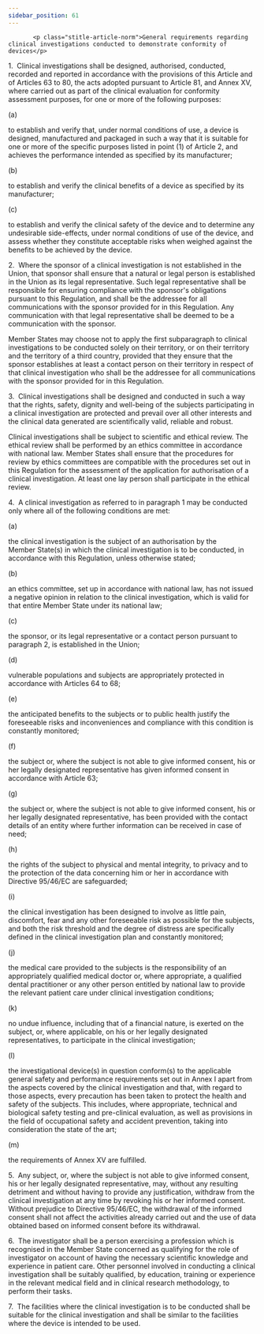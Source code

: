 ```yaml
---
sidebar_position: 61
---
```

           <p class="stitle-article-norm">General requirements regarding clinical investigations conducted to demonstrate conformity of devices</p>
   <p class="norm">1.&nbsp;&nbsp;Clinical investigations shall be 
designed, authorised, conducted, recorded and reported in accordance 
with the provisions of this Article&nbsp;and of Articles&nbsp;63 to 80, 
the acts adopted pursuant to Article&nbsp;81, and Annex&nbsp;XV, where 
carried out as part of the clinical evaluation for conformity assessment
 purposes, for one or more of the following purposes:</p>
   <div class="grid-container grid-list">
      <div class="list grid-list-column-1">
         <span>(a)&nbsp;</span>
      </div>
      <div class="grid-list-column-2">
         <p class="norm">to establish and verify that, under normal 
conditions of use, a device is designed, manufactured and packaged in 
such a way that it is suitable for one or more of the specific purposes 
listed in point&nbsp;(1) of Article&nbsp;2, and achieves the performance
 intended as specified by its manufacturer;</p>
      </div>
   </div>
   <div class="grid-container grid-list">
      <div class="list grid-list-column-1">
         <span>(b)&nbsp;</span>
      </div>
      <div class="grid-list-column-2">
         <p class="norm">to establish and verify the clinical benefits of a device as specified by its manufacturer;</p>
      </div>
   </div>
   <div class="grid-container grid-list">
      <div class="list grid-list-column-1">
         <span>(c)&nbsp;</span>
      </div>
      <div class="grid-list-column-2">
         <p class="norm">to establish and verify the clinical safety of 
the device and to determine any undesirable side-effects, under normal 
conditions of use of the device, and assess whether they constitute 
acceptable risks when weighed against the benefits to be achieved by the
 device.</p>
      </div>
   </div>
   <p class="norm">2.&nbsp;&nbsp;Where the sponsor of a clinical 
investigation is not established in the Union, that sponsor shall ensure
 that a natural or legal person is established in the Union as its legal
 representative. Such legal representative shall be responsible for 
ensuring compliance with the sponsor's obligations pursuant to this 
Regulation, and shall be the addressee for all communications with the 
sponsor provided for in this Regulation. Any communication with that 
legal representative shall be deemed to be a communication with the 
sponsor.</p>
   <p class="norm">Member&nbsp;States may choose not to apply the first 
subparagraph&nbsp;to clinical investigations to be conducted solely on 
their territory, or on their territory and the territory of a third 
country, provided that they ensure that the sponsor establishes at least
 a contact person on their territory in respect of that clinical 
investigation who shall be the addressee for all communications with the
 sponsor provided for in this Regulation.</p>
   <p class="norm">3.&nbsp;&nbsp;Clinical investigations shall be 
designed and conducted in such a way that the rights, safety, dignity 
and well-being of the subjects participating in a clinical investigation
 are protected and prevail over all other interests and the clinical 
data generated are scientifically valid, reliable and robust.</p>
   <p class="norm">Clinical investigations shall be subject to 
scientific and ethical review. The ethical review shall be performed by 
an ethics committee in accordance with national law. Member&nbsp;States 
shall ensure that the procedures for review by ethics committees are 
compatible with the procedures set out in this Regulation for the 
assessment of the application for authorisation of a clinical 
investigation. At least one lay person shall participate in the ethical 
review.</p>
   <p class="norm">4.&nbsp;&nbsp;A clinical investigation as referred to
 in paragraph&nbsp;1 may be conducted only where all of the following 
conditions are met:</p>
   <div class="grid-container grid-list">
      <div class="list grid-list-column-1">
         <span>(a)&nbsp;</span>
      </div>
      <div class="grid-list-column-2">
         <p class="norm">the clinical investigation is the subject of an
 authorisation by the Member&nbsp;State(s) in which the clinical 
investigation is to be conducted, in accordance with this Regulation, 
unless otherwise stated;</p>
      </div>
   </div>
   <div class="grid-container grid-list">
      <div class="list grid-list-column-1">
         <span>(b)&nbsp;</span>
      </div>
      <div class="grid-list-column-2">
         <p class="norm">an ethics committee, set up in accordance with 
national law, has not issued a negative opinion in relation to the 
clinical investigation, which is valid for that entire Member&nbsp;State
 under its national law;</p>
      </div>
   </div>
   <div class="grid-container grid-list">
      <div class="list grid-list-column-1">
         <span>(c)&nbsp;</span>
      </div>
      <div class="grid-list-column-2">
         <p class="norm">the sponsor, or its legal representative or a contact person pursuant to paragraph&nbsp;2, is established in the Union;</p>
      </div>
   </div>
   <div class="grid-container grid-list">
      <div class="list grid-list-column-1">
         <span>(d)&nbsp;</span>
      </div>
      <div class="grid-list-column-2">
         <p class="norm">vulnerable populations and subjects are appropriately protected in accordance with Articles&nbsp;64 to 68;</p>
      </div>
   </div>
   <div class="grid-container grid-list">
      <div class="list grid-list-column-1">
         <span>(e)&nbsp;</span>
      </div>
      <div class="grid-list-column-2">
         <p class="norm">the anticipated benefits to the subjects or to 
public health justify the foreseeable risks and inconveniences and 
compliance with this condition is constantly monitored;</p>
      </div>
   </div>
   <div class="grid-container grid-list">
      <div class="list grid-list-column-1">
         <span>(f)&nbsp;</span>
      </div>
      <div class="grid-list-column-2">
         <p class="norm">the subject or, where the subject is not able 
to give informed consent, his or her legally designated representative 
has given informed consent in accordance with Article&nbsp;63;</p>
      </div>
   </div>
   <div class="grid-container grid-list">
      <div class="list grid-list-column-1">
         <span>(g)&nbsp;</span>
      </div>
      <div class="grid-list-column-2">
         <p class="norm">the subject or, where the subject is not able 
to give informed consent, his or her legally designated representative, 
has been provided with the contact details of an entity where further 
information can be received in case of need;</p>
      </div>
   </div>
   <div class="grid-container grid-list">
      <div class="list grid-list-column-1">
         <span>(h)&nbsp;</span>
      </div>
      <div class="grid-list-column-2">
         <p class="norm">the rights of the subject to physical and 
mental integrity, to privacy and to the protection of the data 
concerning him or her in accordance with Directive&nbsp;95/46/EC are 
safeguarded;</p>
      </div>
   </div>
   <div class="grid-container grid-list">
      <div class="list grid-list-column-1">
         <span>(i)&nbsp;</span>
      </div>
      <div class="grid-list-column-2">
         <p class="norm">the clinical investigation has been designed to
 involve as little pain, discomfort, fear and any other foreseeable risk
 as possible for the subjects, and both the risk threshold and the 
degree of distress are specifically defined in the clinical 
investigation plan and constantly monitored;</p>
      </div>
   </div>
   <div class="grid-container grid-list">
      <div class="list grid-list-column-1">
         <span>(j)&nbsp;</span>
      </div>
      <div class="grid-list-column-2">
         <p class="norm">the medical care provided to the subjects is 
the responsibility of an appropriately qualified medical doctor or, 
where appropriate, a qualified dental practitioner or any other person 
entitled by national law to provide the relevant patient care under 
clinical investigation conditions;</p>
      </div>
   </div>
   <div class="grid-container grid-list">
      <div class="list grid-list-column-1">
         <span>(k)&nbsp;</span>
      </div>
      <div class="grid-list-column-2">
         <p class="norm">no undue influence, including that of a 
financial nature, is exerted on the subject, or, where applicable, on 
his or her legally designated representatives, to participate in the 
clinical investigation;</p>
      </div>
   </div>
   <div class="grid-container grid-list">
      <div class="list grid-list-column-1">
         <span>(l)&nbsp;</span>
      </div>
      <div class="grid-list-column-2">
         <p class="norm">the investigational device(s) in question 
conform(s) to the applicable general safety and performance requirements
 set out in Annex&nbsp;I apart from the aspects covered by the clinical 
investigation and that, with regard to those aspects, every precaution 
has been taken to protect the health and safety of the subjects. This 
includes, where appropriate, technical and biological safety testing and
 pre-clinical evaluation, as well as provisions in the field of 
occupational safety and accident prevention, taking into consideration 
the state of the art;</p>
      </div>
   </div>
   <div class="grid-container grid-list">
      <div class="list grid-list-column-1">
         <span>(m)&nbsp;</span>
      </div>
      <div class="grid-list-column-2">
         <p class="norm">the requirements of Annex&nbsp;XV are fulfilled.</p>
      </div>
   </div>
   <p class="norm">5.&nbsp;&nbsp;Any subject, or, where the subject is 
not able to give informed consent, his or her legally designated 
representative, may, without any resulting detriment and without having 
to provide any justification, withdraw from the clinical investigation 
at any time by revoking his or her informed consent. Without prejudice 
to Directive&nbsp;95/46/EC, the withdrawal of the informed consent shall
 not affect the activities already carried out and the use of data 
obtained based on informed consent before its withdrawal.</p>
   <p class="norm">6.&nbsp;&nbsp;The investigator shall be a person 
exercising a profession which is recognised in the Member&nbsp;State 
concerned as qualifying for the role of investigator on account of 
having the necessary scientific knowledge and experience in patient 
care. Other personnel involved in conducting a clinical investigation 
shall be suitably qualified, by education, training or experience in the
 relevant medical field and in clinical research methodology, to perform
 their tasks.</p>
   <p class="norm">7.&nbsp;&nbsp;The facilities where the clinical 
investigation is to be conducted shall be suitable for the clinical 
investigation and shall be similar to the facilities where the device is
 intended to be used.</p>